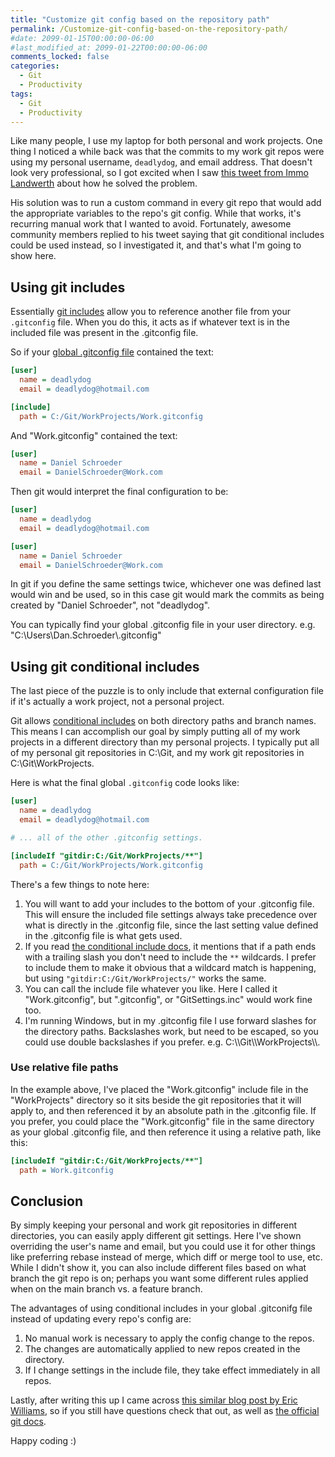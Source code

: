```yaml
---
title: "Customize git config based on the repository path"
permalink: /Customize-git-config-based-on-the-repository-path/
#date: 2099-01-15T00:00:00-06:00
#last_modified_at: 2099-01-22T00:00:00-06:00
comments_locked: false
categories:
  - Git
  - Productivity
tags:
  - Git
  - Productivity
---
```


Like many people, I use my laptop for both personal and work projects.
One thing I noticed a while back was that the commits to my work git repos were using my personal username, `deadlydog`, and email address.
That doesn't look very professional, so I got excited when I saw [this tweet from Immo Landwerth](https://twitter.com/terrajobst/status/1324481475652190208) about how he solved the problem.

His solution was to run a custom command in every git repo that would add the appropriate variables to the repo's git config.
While that works, it's recurring manual work that I wanted to avoid.
Fortunately, awesome community members replied to his tweet saying that git conditional includes could be used instead, so I investigated it, and that's what I'm going to show here.

## Using git includes

Essentially [git includes](https://git-scm.com/docs/git-config#_includes) allow you to reference another file from your `.gitconfig` file.
When you do this, it acts as if whatever text is in the included file was present in the .gitconfig file.

So if your [global .gitconfig file](https://git-scm.com/docs/git-config#FILES) contained the text:

```ini
[user]
  name = deadlydog
  email = deadlydog@hotmail.com

[include]
  path = C:/Git/WorkProjects/Work.gitconfig
```

And "Work.gitconfig" contained the text:

```ini
[user]
  name = Daniel Schroeder
  email = DanielSchroeder@Work.com
```

Then git would interpret the final configuration to be:

```ini
[user]
  name = deadlydog
  email = deadlydog@hotmail.com

[user]
  name = Daniel Schroeder
  email = DanielSchroeder@Work.com
```

In git if you define the same settings twice, whichever one was defined last would win and be used, so in this case git would mark the commits as being created by "Daniel Schroeder", not "deadlydog".

You can typically find your global .gitconfig file in your user directory.
e.g. "C:\Users\Dan.Schroeder\\.gitconfig"

## Using git conditional includes

The last piece of the puzzle is to only include that external configuration file if it's actually a work project, not a personal project.

Git allows [conditional includes](https://git-scm.com/docs/git-config#_conditional_includes) on both directory paths and branch names.
This means I can accomplish our goal by simply putting all of my work projects in a different directory than my personal projects.
I typically put all of my personal git repositories in C:\Git, and my work git repositories in C:\Git\WorkProjects.

Here is what the final global `.gitconfig` code looks like:

```ini
[user]
  name = deadlydog
  email = deadlydog@hotmail.com

# ... all of the other .gitconfig settings.

[includeIf "gitdir:C:/Git/WorkProjects/**"]
  path = C:/Git/WorkProjects/Work.gitconfig
```

There's a few things to note here:

1. You will want to add your includes to the bottom of your .gitconfig file.
This will ensure the included file settings always take precedence over what is directly in the .gitconfig file, since the last setting value defined in the .gitconfig file is what gets used.
1. If you read [the conditional include docs](https://git-scm.com/docs/git-config#_conditional_includes), it mentions that if a path ends with a trailing slash you don't need to include the `**` wildcards.
I prefer to include them to make it obvious that a wildcard match is happening, but using `"gitdir:C:/Git/WorkProjects/"` works the same.
1. You can call the include file whatever you like.
Here I called it "Work.gitconfig", but ".gitconfig", or "GitSettings.inc" would work fine too.
1. I'm running Windows, but in my .gitconfig file I use forward slashes for the directory paths.
Backslashes work, but need to be escaped, so you could use double backslashes if you prefer. e.g. C:\\\\Git\\\\WorkProjects\\\\.

### Use relative file paths

In the example above, I've placed the "Work.gitconfig" include file in the "WorkProjects" directory so it sits beside the git repositories that it will apply to, and then referenced it by an absolute path in the .gitconfig file.
If you prefer, you could place the "Work.gitconfig" file in the same directory as your global .gitconfig file, and then reference it using a relative path, like this:

```ini
[includeIf "gitdir:C:/Git/WorkProjects/**"]
  path = Work.gitconfig
```

## Conclusion

By simply keeping your personal and work git repositories in different directories, you can easily apply different git settings.
Here I've shown overriding the user's name and email, but you could use it for other things like preferring rebase instead of merge, which diff or merge tool to use, etc.
While I didn't show it, you can also include different files based on what branch the git repo is on; perhaps you want some different rules applied when on the main branch vs. a feature branch.

The advantages of using conditional includes in your global .gitconifg file instead of updating every repo's config are:

1. No manual work is necessary to apply the config change to the repos.
1. The changes are automatically applied to new repos created in the directory.
1. If I change settings in the include file, they take effect immediately in all repos.

Lastly, after writing this up I came across [this similar blog post by Eric Williams](https://www.motowilliams.com/conditional-includes-for-git-config), so if you still have questions check that out, as well as [the official git docs](https://git-scm.com/docs/git-config#_includes).

Happy coding :)
